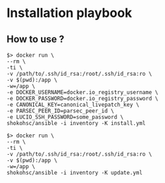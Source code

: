 # Installation playbook

## How to use ?

    $> docker run \
    --rm \
    -ti \
    -v /path/to/.ssh/id_rsa:/root/.ssh/id_rsa:ro \
    -v $(pwd):/app \
    -w=/app \
    -e DOCKER_USERNAME=docker.io_registry_username \
    -e DOCKER_PASSWORD=docker.io_registry_password \
    -e CANONICAL_KEY=canonical_livepatch_key \
    -e PARSEC_PEER_ID=parsec_peer_id \
    -e LUCIO_SSH_PASSWORD=some_password \
    shokohsc/ansible -i inventory -K install.yml

    $> docker run \
    --rm \
    -ti \
    -v /path/to/.ssh/id_rsa:/root/.ssh/id_rsa:ro \
    -v $(pwd):/app \
    -w=/app \
    shokohsc/ansible -i inventory -K update.yml
